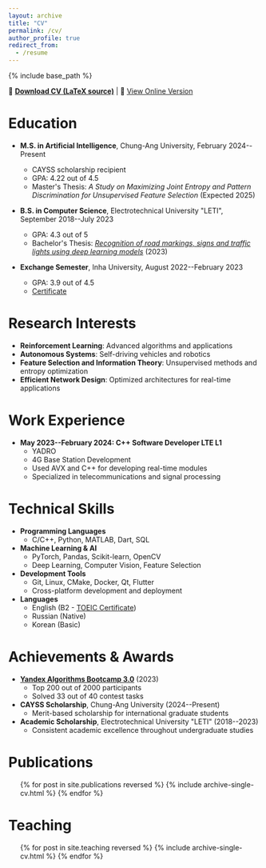 ```yaml
---
layout: archive
title: "CV"
permalink: /cv/
author_profile: true
redirect_from:
  - /resume
---
```


{% include base_path %}

📄 **[Download CV (LaTeX source)](/files/TimurKhairulov_CV.tex)** | 🎯 [View Online Version](#education)

Education
======
* **M.S. in Artificial Intelligence**, Chung-Ang University, February 2024--Present
  * CAYSS scholarship recipient
  * GPA: 4.22 out of 4.5
  * Master's Thesis: *A Study on Maximizing Joint Entropy and Pattern Discrimination for Unsupervised Feature Selection* (Expected 2025)

* **B.S. in Computer Science**, Electrotechnical University "LETI", September 2018--July 2023
  * GPA: 4.3 out of 5
  * Bachelor's Thesis: [*Recognition of road markings, signs and traffic lights using deep learning models*](https://github.com/KhrTim/Traffic-Signs-Recognition-Thesis) (2023)

* **Exchange Semester**, Inha University, August 2022--February 2023
  * GPA: 3.9 out of 4.5
  * [Certificate](https://github.com/KhrTim/Certificates/blob/main/KHAIRULOV%20TIMUR-1.pdf)

Research Interests
======
* **Reinforcement Learning**: Advanced algorithms and applications
* **Autonomous Systems**: Self-driving vehicles and robotics
* **Feature Selection and Information Theory**: Unsupervised methods and entropy optimization
* **Efficient Network Design**: Optimized architectures for real-time applications

Work Experience
======
* **May 2023--February 2024: C++ Software Developer LTE L1**
  * YADRO
  * 4G Base Station Development
  * Used AVX and C++ for developing real-time modules
  * Specialized in telecommunications and signal processing

Technical Skills
======
* **Programming Languages**
  * C/C++, Python, MATLAB, Dart, SQL
* **Machine Learning & AI**
  * PyTorch, Pandas, Scikit-learn, OpenCV
  * Deep Learning, Computer Vision, Feature Selection
* **Development Tools**
  * Git, Linux, CMake, Docker, Qt, Flutter
  * Cross-platform development and deployment
* **Languages**
  * English (B2 - [TOEIC Certificate](https://github.com/KhrTim/Certificates/blob/main/TOEIC_Score.JPG))
  * Russian (Native)
  * Korean (Basic)

Achievements & Awards
======
* **[Yandex Algorithms Bootcamp 3.0](https://github.com/KhrTim/Certificates/blob/main/yandex-certificate.pdf)** (2023)
  * Top 200 out of 2000 participants
  * Solved 33 out of 40 contest tasks
* **CAYSS Scholarship**, Chung-Ang University (2024--Present)
  * Merit-based scholarship for international graduate students
* **Academic Scholarship**, Electrotechnical University "LETI" (2018--2023)
  * Consistent academic excellence throughout undergraduate studies

Publications
======
  <ul>{% for post in site.publications reversed %}
    {% include archive-single-cv.html %}
  {% endfor %}</ul>
  
Teaching
======
  <ul>{% for post in site.teaching reversed %}
    {% include archive-single-cv.html %}
  {% endfor %}</ul>
